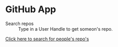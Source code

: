 # GitHub App

<dl>
  <dt>Search repos</dt>
  <dd>Type in a User Handle to get someon's repo.</dd>


[Click here to search for people's repo's](https://jackie-code.github.io/github_app/ "Github App")